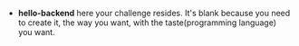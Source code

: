 * **hello-backend** here your challenge resides. It's blank because you need to create it, the way you want, with the taste(programming language) you want.